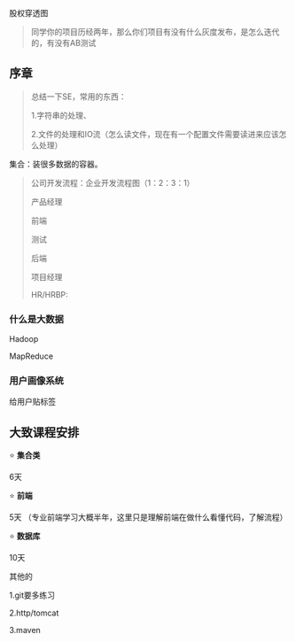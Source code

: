 股权穿透图

> 同学你的项目历经两年，那么你们项目有没有什么灰度发布，是怎么迭代的，有没有AB测试
>
> 

## 序章

>总结一下SE，常用的东西：
>
>1.字符串的处理、
>
>2.文件的处理和IO流（怎么读文件，现在有一个配置文件需要读进来应该怎么处理）

集合：装很多数据的容器。



> 公司开发流程：企业开发流程图（1：2：3：1）
>
> 产品经理
>
> 前端
>
> 测试
>
> 后端
>
> 项目经理
>
> HR/HRBP:

### 什么是大数据

Hadoop

MapReduce

### 用户画像系统

给用户贴标签



## 大致课程安排

⭐ **集合类** 

6天

⭐ **前端**

 5天 （专业前端学习大概半年，这里只是理解前端在做什么看懂代码，了解流程）

⭐ **数据库**

10天

其他的

1.git要多练习

2.http/tomcat

3.maven

